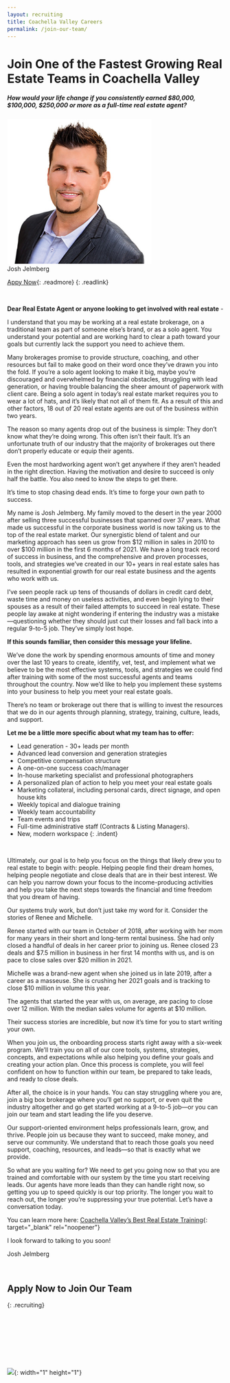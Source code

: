```yaml
---
layout: recruiting
title: Coachella Valley Careers
permalink: /join-our-team/
---
```

<div class="recruiting-page">
						<h1 class="join-us">Join One of the Fastest Growing Real Estate Teams in Coachella Valley</h1>
						<h5 class="join-us-subtitle">How would your life change if you consistently earned $80,000, $100,000, $250,000 or more as a full-time real estate agent?</h5>
						<div class="recruiting-photo">
							<span class="client-image-container">
								<img class="client-image" src="/uploads/josh-1.jpg" />
							</span>
							<figcaption class="caption">Josh Jelmberg</figcaption>
						</div>
					</div>

[Appy Now](https://realestateiscalling.com/join-our-team/#apply){: .readmore}
{: .readlink}

&nbsp;

**Dear Real Estate Agent or anyone looking to get involved with real estate** -

I understand that you may be working at a real estate brokerage, on a traditional team as part of someone else’s brand, or as a solo agent. You understand your potential and are working hard to clear a path toward your goals but currently lack the support you need to achieve them.

Many brokerages promise to provide structure, coaching, and other resources but fail to make good on their word once they’ve drawn you into the fold. If you’re a solo agent looking to make it big, maybe you’re discouraged and overwhelmed by financial obstacles, struggling with lead generation, or having trouble balancing the sheer amount of paperwork with client care. Being a solo agent in today’s real estate market requires you to wear a lot of hats, and it’s likely that not all of them fit. As a result of this and other factors, 18 out of 20 real estate agents are out of the business within two years.

The reason so many agents drop out of the business is simple: They don’t know what they’re doing wrong. This often isn’t their fault. It’s an unfortunate truth of our industry that the majority of brokerages out there don’t properly educate or equip their agents.

Even the most hardworking agent won’t get anywhere if they aren’t headed in the right direction. Having the motivation and desire to succeed is only half the battle. You also need to know the steps to get there.

It’s time to stop chasing dead ends. It’s time to forge your own path to success.

My name is Josh Jelmberg. My family moved to the desert in the year 2000 after selling three successful businesses that spanned over 37 years. What made us successful in the corporate business world is now taking us to the top of the real estate market. Our synergistic blend of talent and our marketing approach has seen us grow from $12 million in sales in 2010 to over $100 million in the first 6 months of 2021. We have a long track record of success in business, and the comprehensive and proven processes, tools, and strategies we’ve created in our 10+ years in real estate sales has resulted in exponential growth for our real estate business and the agents who work with us.

I’ve seen people rack up tens of thousands of dollars in credit card debt, waste time and money on useless activities, and even begin lying to their spouses as a result of their failed attempts to succeed in real estate. These people lay awake at night wondering if entering the industry was a mistake—questioning whether they should just cut their losses and fall back into a regular 9-to-5 job. They’ve simply lost hope.

**If this sounds familiar, then consider this message your lifeline.**

We’ve done the work by spending enormous amounts of time and money over the last 10 years to create, identify, vet, test, and implement what we believe to be the most effective systems, tools, and strategies we could find after training with some of the most successful agents and teams throughout the country. Now we’d like to help you implement these systems into your business to help you meet your real estate goals.

There’s no team or brokerage out there that is willing to invest the resources that we do in our agents through planning, strategy, training, culture, leads, and support.

**Let me be a little more specific about what my team has to offer:**

* Lead generation - 30+ leads per month
* Advanced lead conversion and generation strategies
* Competitive compensation structure
* A one-on-one success coach/manager
* In-house marketing specialist and professional photographers
* A personalized plan of action to help you meet your real estate goals
* Marketing collateral, including personal cards, direct signage, and open house kits
* Weekly topical and dialogue training
* Weekly team accountability
* Team events and trips
* Full-time administrative staff (Contracts & Listing Managers).
* New, modern workspace
{: .indent}

&nbsp;

Ultimately, our goal is to help you focus on the things that likely drew you to real estate to begin with: people. Helping people find their dream homes, helping people negotiate and close deals that are in their best interest. We can help you narrow down your focus to the income-producing activities and help you take the next steps towards the financial and time freedom that you dream of having.

Our systems truly work, but don’t just take my word for it. Consider the stories of Renee and Michelle.

Renee started with our team in October of 2018, after working with her mom for many years in their short and long-term rental business. She had only closed a handful of deals in her career prior to joining us. Renee closed 23 deals and $7.5 million in business in her first 14 months with us, and is on pace to close sales over $20 million in 2021.

Michelle was a brand-new agent when she joined us in late 2019, after a career as a masseuse. She is crushing her 2021 goals and is tracking to close $10 million in volume this year.

The agents that started the year with us, on average, are pacing to close over 12 million. With the median sales volume for agents at $10 million.

Their success stories are incredible, but now it’s time for you to start writing your own.

When you join us, the onboarding process starts right away with a six-week program. We’ll train you on all of our core tools, systems, strategies, concepts, and expectations while also helping you define your goals and creating your action plan. Once this process is complete, you will feel confident on how to function within our team, be prepared to take leads, and ready to close deals.

After all, the choice is in your hands. You can stay struggling where you are, join a big box brokerage where you’ll get no support, or even quit the industry altogether and go get started working at a 9-to-5 job—or you can join our team and start leading the life you deserve.

Our support-oriented environment helps professionals learn, grow, and thrive. People join us because they want to succeed, make money, and serve our community. We understand that to reach those goals you need support, coaching, resources, and leads—so that is exactly what we provide.

So what are you waiting for? We need to get you going now so that you are trained and comfortable with our system by the time you start receiving leads. Our agents have more leads than they can handle right now, so getting you up to speed quickly is our top priority. The longer you wait to reach out, the longer you’re suppressing your true potential. Let’s have a conversation today.

You can learn more here: [Coachella Valley’s Best Real Estate Training](https://realestateiscalling.com/){: target="_blank" rel="noopener"}

I look forward to talking to you soon!

Josh Jelmberg

&nbsp;

## Apply Now to Join Our Team
{: .recruiting}

&nbsp;

&nbsp;

&nbsp;

<script>
							hbspt.forms.create({
								portalId: "7644936",
								formId: "78fa48a7-4b8a-42a4-b98c-5db12f8b1c8a"
							});
						</script>

&nbsp;

![](https://px.ads.linkedin.com/collect/?pid=2549953&amp;conversionId=2942074&amp;fmt=gif){: width="1" height="1"}